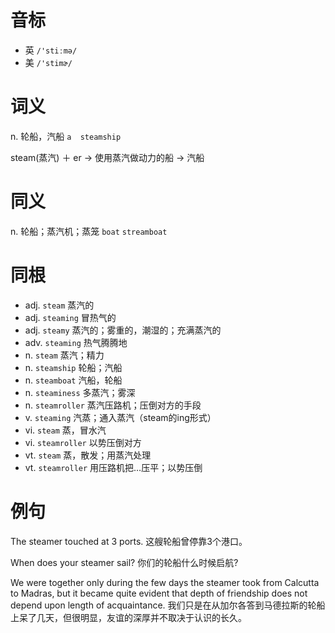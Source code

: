 # 音标

- 英 `/'stiːmə/`
- 美 `/'stimɚ/`

# 词义

n. 轮船，汽船
`a  steamship`



steam(蒸汽) ＋ er → 使用蒸汽做动力的船 → 汽船

# 同义

n. 轮船；蒸汽机；蒸笼
`boat` `streamboat`

# 同根

- adj. `steam` 蒸汽的
- adj. `steaming` 冒热气的
- adj. `steamy` 蒸汽的；雾重的，潮湿的；充满蒸汽的
- adv. `steaming` 热气腾腾地
- n. `steam` 蒸汽；精力
- n. `steamship` 轮船；汽船
- n. `steamboat` 汽船，轮船
- n. `steaminess` 多蒸汽；雾深
- n. `steamroller` 蒸汽压路机；压倒对方的手段
- v. `steaming` 汽蒸；通入蒸汽（steam的ing形式）
- vi. `steam` 蒸，冒水汽
- vi. `steamroller` 以势压倒对方
- vt. `steam` 蒸，散发；用蒸汽处理
- vt. `steamroller` 用压路机把…压平；以势压倒

# 例句

The steamer touched at 3 ports.
这艘轮船曾停靠3个港口。

When does your steamer sail?
你们的轮船什么时候启航?

We were together only during the few days the steamer took from Calcutta to Madras, but it became quite evident that depth of friendship does not depend upon length of acquaintance.
我们只是在从加尔各答到马德拉斯的轮船上呆了几天，但很明显，友谊的深厚并不取决于认识的长久。


